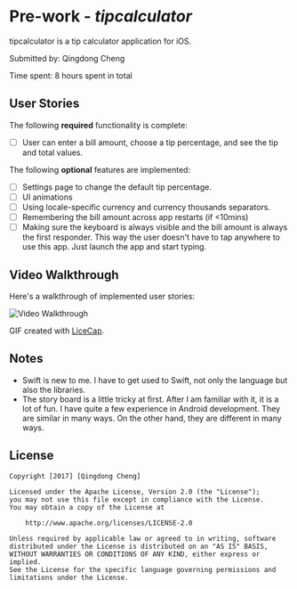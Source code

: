 # Pre-work - *tipcalculator*

tipcalculator is a tip calculator application for iOS.

Submitted by: Qingdong Cheng

Time spent: 8 hours spent in total

## User Stories

The following **required** functionality is complete:

* [ ] User can enter a bill amount, choose a tip percentage, and see the tip and total values.

The following **optional** features are implemented:
* [ ] Settings page to change the default tip percentage.
* [ ] UI animations
* [ ] Using locale-specific currency and currency thousands separators.
* [ ] Remembering the bill amount across app restarts (if <10mins)
* [ ] Making sure the keyboard is always visible and the bill amount is always the first responder. This way the user doesn't have to tap anywhere to use this app. Just launch the app and start typing.

## Video Walkthrough 

Here's a walkthrough of implemented user stories:

<img src='https://i.imgur.com/GoXwG8V.gif' title='Video Walkthrough' width='' alt='Video Walkthrough' />

GIF created with [LiceCap](http://www.cockos.com/licecap/).

## Notes

* Swift is new to me. I have to get used to Swift, not only the language but also the libraries.
* The story board is a little tricky at first. After I am familiar with it, it is a lot of fun. I have quite a few experience in Android development. They are similar in many ways. On the other hand, they are different in many ways.

## License

    Copyright [2017] [Qingdong Cheng]

    Licensed under the Apache License, Version 2.0 (the "License");
    you may not use this file except in compliance with the License.
    You may obtain a copy of the License at

        http://www.apache.org/licenses/LICENSE-2.0

    Unless required by applicable law or agreed to in writing, software
    distributed under the License is distributed on an "AS IS" BASIS,
    WITHOUT WARRANTIES OR CONDITIONS OF ANY KIND, either express or implied.
    See the License for the specific language governing permissions and
    limitations under the License.
